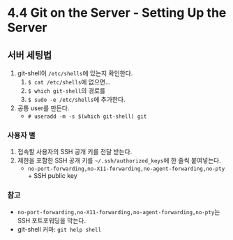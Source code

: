 # 4.4 Git on the Server - Setting Up the Server

## 서버 세팅법

1. git-shell이 `/etc/shells`에 있는지 확인한다.
   1. `$ cat /etc/shells`에 없으면…
   2. `$ which git-shell`의 경로를
   3. `$ sudo -e /etc/shells`에 추가한다.
2. 공통 user를 만든다.
   - `# useradd -m -s $(which git-shell) git`

### 사용자 별

1. 접속할 사용자의 SSH 공개 키를 전달 받는다.
2. 제한을 포함한 SSH 공개 키를 `~/.ssh/authorized_keys`에 한 줄씩 붙여넣는다.
   - `no-port-forwarding,no-X11-forwarding,no-agent-forwarding,no-pty` + SSH public key

### 참고

- `no-port-forwarding,no-X11-forwarding,no-agent-forwarding,no-pty`는 SSH 포트포워딩을 막는다.
- git-shell 커마: `git help shell`
